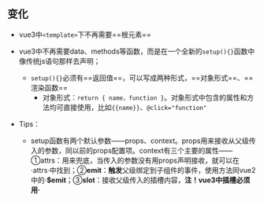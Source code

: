 ## 变化

- vue3中`<template>`下不再需要==根元素==

- vue3中不再需要data、methods等函数，而是在一个全新的`setup(){}`函数中像传统js语句那样去声明；
  - `setup(){}`必须有==返回值==，可以写成两种形式，==对象形式==、==渲染函数==
    - 对象形式：`return { name，function }`。对象形式中包含的属性和方法均可直接使用，比如`{{name}}`、`@click="function"`

- Tips：

  - setup函数有两个默认参数——props、context。props用来接收从父级传入的参数，同以前的props配置项。context有三个主要的属性——①attrs：用来兜底，当传入的参数没有用props声明接收，就可以在·attrs·中找到；②**emit**：**触发**父级绑定到子组件的事件，使用方法同vue2中的·**$emit**；③**slot**：接收父级传入的插槽内容，**注！**vue3中插槽必须用·**<template v-slot:name/>**·的形式，slot才能接收到·**{ name:f }**·的插槽内容

  - setup作为一个**配置项**，那生命周期等**平级**配置项中如何调用setup中的数据呢？答案是——用·**this**·，因为·**setup**·执行顺序在·**beforeCreate**·**之前**，因此，在·**setup内部****this还没有指向vm实例对象**·，而是用JS原生作用域的原理取值。注：经过实验，**setup**中**的this**指向**window**对象，**生命周期钩子**中**this指向vm**实例对象，且**拥有setup**中暴露出来的**变量**和**函数**，直接用·**this.xx**·即可调用**

1. vue3中·自己声明·的属性变量·不再具有··**响应性**·，而是要通过一个·**ref函数**·去加工成·**RefImpl对象**·，即引用实例对象

   - 使用方法：

     - 使用前必须要·**import { ref } from 'vue'**·，引入ref组件

     - ·**let xxx = ref( '张三' )**·，使用ref函数处理赋值的变量

     - 修改时使用·**xxx.value = '李四'**·，此处vue3为value属性做了个数据劫持。**※但是**，页面引用时不需要用·.value·，vue自动进行了一个·.value·取值操作

     - **但是**ref在处理对象数据类型时，只会把对象本身用数据劫持绑定get和set方法，其下的属性都是用·**ES6中新语法proxy**·处理，因此在取对象第一层数据时需要·**obj.value.xxx**·，其后的层级数据直接取用
2. 父级给子组件绑定的·自定义**事件**·，·**子组件**·必须要用一个全新的配置项·**emits:[ 'event' ]**·来声明接收
3. vue2中[全局方法]()的==Vue.component/directive/...==，现在使用实例对象==vm.directive/...==就可以实现
4. vue2中==安装全局事件总线==的[Vue.prototype.xxx]()变为了[vm.config.globalProperties]()
5. vue3中==data选项==必须写为==函数形式==


## 创建组件

![](https://upload-images.jianshu.io/upload_images/6322775-5708bc097d7f0416.png?imageMogr2/auto-orient/strip%7CimageView2/2/w/1240)

​	要用对象的形式，对象名就是组件标签名称

​	创建vue实例对象

![img](https://upload-images.jianshu.io/upload_images/6322775-71d852e4d355f256.png?imageMogr2/auto-orient/strip%7CimageView2/2/w/1240)

​	新增 `component` 属性挂载需要的组件

​	挂载vue实例：`Vue.**createApp**(vue实例对象名称).**mount**('所要挂载的html元素ID或者class')`

------

vue3方法创建的实例对象，不能直接使用，只有在 `mount()` 挂载后所赋值的变量

![img](https://upload-images.jianshu.io/upload_images/6322775-67f17ff8c53c9978.png?imageMogr2/auto-orient/strip%7CimageView2/2/w/1240)

才能取到里面的值，等同于Vue2中的let vm = new Vue

**挂载**标签元素的方法：el="class或id" / vue实例.**$mount**("class或id")

------

使用防抖动函数可以直接用 `_.debounce` 包裹

![img](https://upload-images.jianshu.io/upload_images/6322775-fbc74be1f759fd40.png?imageMogr2/auto-orient/strip%7CimageView2/2/w/1240)

使用防抖函数包裹function会改变原有 `xxx(){}` 的写法

## 组件新写法：

![img](https://upload-images.jianshu.io/upload_images/6322775-98fc500bb756ae16.png?imageMogr2/auto-orient/strip%7CimageView2/2/w/1240)

在 <head> 内写 <script type=“自定义” id="组件挂载id">

​    组件中为什么要把data写成是函数形式——因为如果是data对象，则在不同组件调用时都在用同一个地址引用，即会发生同一组件的复用在更改不同位置的值时，会同时发生变化。而“data”使用“函数形式”，返回的“对象”，在每次调用“data()”时，返回的都是一个新的对象（虽然其内容一样，但是地址不同）

------

![img](https://upload-images.jianshu.io/upload_images/6322775-c175112bac13a75b.png?imageMogr2/auto-orient/strip%7CimageView2/2/w/1240)

vue时间修饰符

## vue2组件传值进化

vue2.x中的“provide/inject”在vue3中进化了，更增加了**响应性**

![img](https://upload-images.jianshu.io/upload_images/6322775-b14144c00b89de88.png?imageMogr2/auto-orient/strip%7CimageView2/2/w/1240)

依靠跟“计算属性”组合

![img](https://upload-images.jianshu.io/upload_images/6322775-0bc7392462742f06.png?imageMogr2/auto-orient/strip%7CimageView2/2/w/1240)

“响应式”下，inject的使用稍有不同，注意红框中的内容，传递过来的值是一个对象，需要提取其中的值

![img](https://upload-images.jianshu.io/upload_images/6322775-1fc48098f2331824.jpg?imageMogr2/auto-orient/strip%7CimageView2/2/w/1240)

可以看到打印出来的值是个对象，只有value里面才是传进来的值

​    现在的vue3还不是正式版本，“inject”传入的值需要“.value”，不然会有双引号

- 组件式写法

  - ```js
    上级组件：
    	import {reactive,provide} from 'vue'
    	let xxx = reactive({aaa:'asdas',bbb:'2222'})
        provide('键名'，xxx)
    子级组件：
    	import {inject} from 'vue'
    	let xxx2 = inject('键名')
        直接调用：xxx2.aaa/xxx2.bbb
    ```

## vue3响应式

- 加工对象类型的数据，使用·**reactive函数**·，加工成·**proxy对象**·
  - 使用方法：

    - 使用前·**import {reactive} from 'vaue'**·

    - ·**let obj = reactive({ xxx:'李白'，age：18 })**·

    - reactive**不能**处理·**基础数据类型**·


## toRef/toRefs

- 当想用·**简写**·形式，而不是·对象.xxx.xxx·时，会进行这么个操作·**name:person.name**·，而这个操作取出的数据赋值给新变量，其实只进行了基础数据类型的赋值，就·**失去**·了·**响应性**·。·**toRef**·的作用正在于此，它将对象中的·基础数据类型·与·源对象·进行了一次·桥接，使其进行了关联，操作·**name:toRef(person.name)**·中的·**name**·不是一个·**新的变量**·，而是·响应式·的从·**源对象**·身上得到的
  - ·**toRefs**·使用方法：在setup()返回值中·return { **...**toRefs(**对象**) }·，在HTML结构中用·{{对象中**第一层**的**基础类型数据**}}·，直接取用，而不需要·object.xxx·这样来使用。但是·**仅限第一层**·，其下的对象依然是·proxy·

## 计算属性

- vue3中计算属性也变成了·组合式API·，即需要import导入后才能使用 ，使用方法——在·**setup**·函数中用·**函数**·的形式·**computed()**·，**简写**形式：·**reactive对象.xxx = computed(回调函数)**·，简写形式只能读不能写。**完整**写法：·**reactive对象.xxx =** **computed(对象)**·，对象中写·**get()，set()**·函数，在页面上调用时用·**{{reactive对象.xxx}}**·来使用

## watch监听器

- 使用import导入·**watch方法**·，与computed不同的是watch是基于已有的属性，而不是创建新属性，所以不用赋值操作。使用方法——·**watch(单对象/数组，回调，配置项)**·，第一个参数可以是·**setup**·中的单个属性，也可以是·**一组**·属性，比如·**watch([ sum,name ])**·，可以同时监视多个对象；第二个参数是回调函数，里面默认有·**修改前、修改后**·两个参数，比较特殊的是，在监听·一组·数据时，回调中的参数变成·数组形式·，即修改前/后两个参数值变成·**数组**·
  - Tips：
    - **注！**监听·**对象**·时，因为对象是引用类型，虽然监听到了变化，但是·**newValue、oldValue**·是对象的·**引用地址**·，对于目前JS来说，除了自己手写循环遍历，是无法简单的用API实现对象的深拷贝的，因此·newValue、oldValue·都指向同一个地址，oldValue和newValue的·**值也是一样的**·
    - 对于·**reactive对象本身**·，默认开启深度监听，对于·reactive对象**下的某一层级对象**·，则需要手动开启监听·watch(xxx，回调，**{ deep:true }**)·
    - 监听·reactive**对象下**的**某一**/些**属性**·，得用·watch(**()=>object.xxx**，回调)·因为vue3中的watch只能监听·**ref、reactive、数组**·


## vue3新增watchEffect：

  不指定监听对象，只指定回调，当使用和依赖数据变化时会触发回调

  使用方法：·**watchEffect(()=>{ const a = 外部数据 触发时执行逻辑 })**·，当·**a**·依赖的外部数据变化时，执行**通用**逻辑，这点跟**计算属性**很像。

  与**watch**的**不同**：watch是每个监听对象，都可以有不同的回调；而·watchEffect·是共用回调

## vue3新增hook函数：

  简单来讲就是将主干部分写的复用功能放到外部js文件中，再通过import导入使用，乍看似乎就是封装方法复用，平平无奇，但是在vue3之前或者JS原生方法中，封装的方法无法做到响应性

  Tips：

​    1、因为export导出的是一个函数，因此必须要有返回值以供其他组件使用

## vue3新增teleport组件

- 作用：将[<teleport>标签]()包裹的内容用`<teleport to="body/#id/.class">`传送到指定容器下，teleport内的标签内容，不论在什么元素内，都已==to==后传送的位置为==父节点==来计算定位

## vue3新增suspense组件

- 当使用异步加载组件

  ``````js
  import {defineAsyncComponent} from 'vue'
  let child = defineAsyncComponent(()=>import('./components/child'))
  ...
  components:{child}
  ``````

  时，未加载出来的组件会影响已加载组件的使用

  这时用`suspense`标签包裹异步组件，可以在未加载出来时显示其他内容

  ```html
  <Suspense>
  	<!--template是必写的-->
      <template v-slot:default>
      	<child/>
      </template>
      <template v-slot:fallback>
      	<h3>加载中。。。</h3>
      </template>
  </Suspense>

## Vue脚手架创建：

![img](https://upload-images.jianshu.io/upload_images/6322775-a3fc6b3b9e436def.png?imageMogr2/auto-orient/strip%7CimageView2/2/w/1240)

## 尚硅谷课程方向

![img](https://upload-images.jianshu.io/upload_images/6322775-45d8605da3191c36.png?imageMogr2/auto-orient/strip%7CimageView2/2/w/1240)

**打包**vue文件**生成**可读**html文件**使用·**npm run build**(与npm run serve截然相反)·